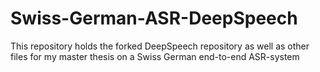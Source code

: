 # Swiss-German-ASR-DeepSpeech
This repository holds the forked DeepSpeech repository as well as other files for my master thesis on a Swiss German end-to-end ASR-system
